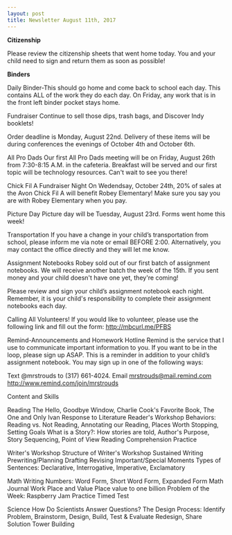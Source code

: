 ```yaml
---
layout: post
title: Newsletter August 11th, 2017
---
```


**Citizenship**

Please review the citizenship sheets that went home today. You and your child need to sign and return them as soon as possible!

**Binders**

Daily Binder-This should go home and come back to school each day. This contains ALL of the work they do each day. On Friday, any work that is in the front left binder pocket stays home.

Fundraiser
Continue to sell those dips, trash bags, and Discover Indy booklets!

Order deadline is Monday, August 22nd. Delivery of these items will be during conferences the evenings of October 4th and October 6th.

All Pro Dads
Our first All Pro Dads meeting will be on Friday, August 26th from 7:30-8:15 A.M. in the cafeteria. Breakfast will be served and our first topic will be technology resources. Can't wait to see you there!

Chick Fil A Fundraiser Night
On Wedendsay, October 24th, 20% of sales at the Avon Chick Fil A will benefit Robey Elementary! Make sure you say you are with Robey Elementary when you pay.

Picture Day
Picture day will be Tuesday, August 23rd. Forms went home this week!

Transportation
If you have a change in your child’s transportation from school, please inform me via note or email BEFORE 2:00. Alternatively, you may contact the office directly and they will let me know.

Assignment Notebooks
Robey sold out of our first batch of assignment notebooks. We will receive another batch the week of the 15th. If you sent money and your child doesn't have one yet, they're coming!

Please review and sign your child’s assignment notebook each night. Remember, it is your child's responsibility to complete their assignment notebooks each day.

Calling All Volunteers!
If you would like to volunteer, please use the following link and fill out the form:
http://mbcurl.me/PFBS

Remind-Announcements and Homework Hotline
Remind is the service that I use to communicate important information to you. If you want to be in the loop, please sign up ASAP. This is a reminder in addition to your child’s assignment notebook. You may sign up in one of the following ways:

Text @mrstrouds to (317) 661-4024.
Email mrstrouds@mail.remind.com
http://www.remind.com/join/mrstrouds

Content and Skills

Reading 
The Hello, Goodbye Window, Charlie Cook's Favorite Book, The One and Only Ivan
Response to Literature
Reader's Workshop Behaviors: Reading vs. Not Reading, Annotating our Reading, Places Worth Stopping, Setting Goals
What is a Story?: How stories are told, Author's Purpose, Story Sequencing, Point of View
Reading Comprehension Practice

Writer's Workshop 
Structure of Writer's Workshop
Sustained Writing
Prewriting/Planning
Drafting
Revising
Important/Special Moments
Types of Sentences: Declarative, Interrogative, Imperative, Exclamatory

Math 
Writing Numbers: Word Form, Short Word Form, Expanded Form
Math Journal Work
Place and Value
Place value to one billion
Problem of the Week: Raspberry Jam Practice
Timed Test

Science
How Do Scientists Answer Questions?
The Design Process: Identify Problem, Brainstorm, Design, Build, Test & Evaluate Redesign, Share Solution
Tower Building
